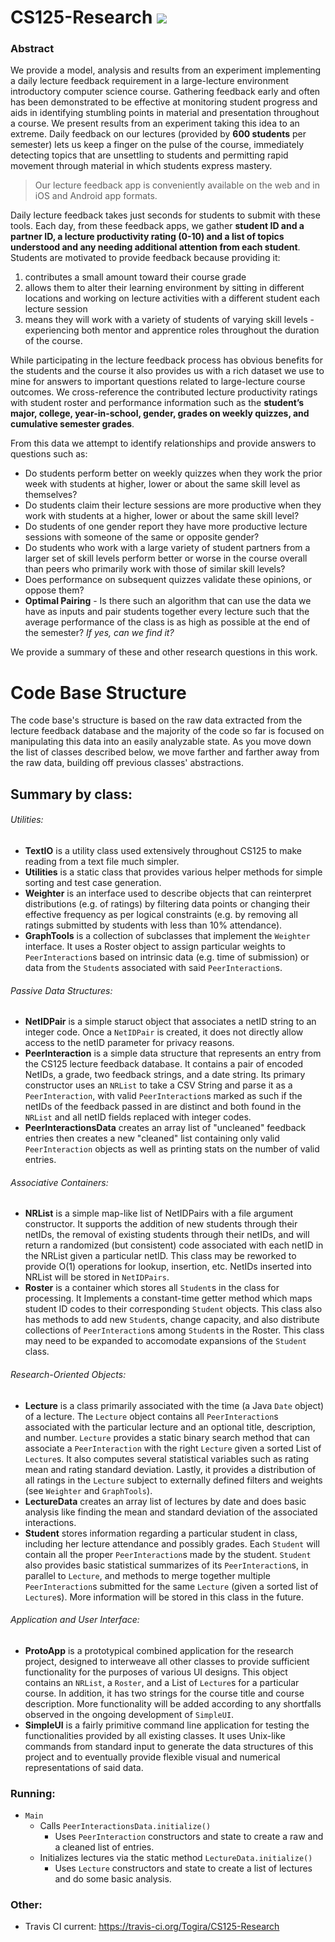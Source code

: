 # CS125-Research ![](https://travis-ci.org/Togira/CS125-Research.svg)
### Abstract
We provide a model, analysis and results from an experiment implementing a daily lecture feedback requirement in a large-lecture environment introductory computer science course. Gathering feedback early and often has been demonstrated to be effective at monitoring student progress and aids in identifying stumbling points in material and presentation throughout a course. We present results from an experiment taking this idea to an extreme. Daily feedback on our lectures (provided by **600 students** per semester) lets us keep a finger on the pulse of the course, immediately detecting topics that are unsettling to students and permitting rapid movement through material in which students express mastery.

> Our lecture feedback app is conveniently available on the web and in iOS and Android app formats.

Daily lecture feedback takes just seconds for students to submit with these tools. Each day, from these feedback apps, we gather **student ID and a partner ID, a lecture productivity rating (0-10) and a list of topics understood and any needing additional attention from each student**. Students are motivated to provide feedback because providing it: 

1. contributes a small amount toward their course grade
2. allows them to alter their learning environment by sitting in different locations and working on lecture activities with a different student each lecture session
3. means they will work with a variety of students of varying skill levels - experiencing both mentor and apprentice roles throughout the duration of the course.
	
While participating in the lecture feedback process has obvious benefits for the students and the course it also provides us with a rich dataset we use to mine for answers to important questions related to large-lecture course outcomes. We cross-reference the contributed lecture productivity ratings with student roster and performance information such as the **student’s major, college, year-in-school, gender, grades on weekly quizzes, and cumulative semester grades**.

From this data we attempt to identify relationships and provide answers to questions such as:

* Do students perform better on weekly quizzes when they work the prior week with students at higher, lower or about the same skill level as themselves?
* Do students claim their lecture sessions are more productive when they work with students at a higher, lower or about the same skill level?
* Do students of one gender report they have more productive lecture sessions with someone of the same or opposite gender?
* Do students who work with a large variety of student partners from a larger set of skill levels perform better or worse in the course overall than peers who primarily work with those of similar skill levels?
* Does performance on subsequent quizzes validate these opinions, or oppose them?
* **Optimal Pairing** - Is there such an algorithm that can use the data we have as inputs and pair students together every lecture such that the average performance of the class is as high as possible at the end of the semester? _If yes, can we find it?_

We provide a summary of these and other research questions in this work.


# Code Base Structure
The code base's structure is based on the raw data extracted from the lecture feedback database and the majority of the code so far is focused on manipulating this data into an easily analyzable state.  As you move down the list of classes described below, we move farther and farther away from the raw data, building off previous classes' abstractions.

## Summary by class:

###### Utilities:
* **TextIO** is a utility class used extensively throughout CS125 to make reading from a text file much simpler.
* **Utilities** is a static class that provides various helper methods for simple sorting and test case generation.
* **Weighter** is an interface used to describe objects that can reinterpret distributions (e.g. of ratings) by filtering
data points or changing their effective frequency as per logical constraints (e.g. by removing all ratings submitted by students with less than 10% attendance).
* **GraphTools** is a collection of subclasses that implement the `Weighter` interface. It uses a Roster object to assign particular weights to `PeerInteraction`s based on intrinsic data (e.g. time of submission) or data from the `Student`s associated with said `PeerInteraction`s.

###### Passive Data Structures:
* **NetIDPair** is a simple staruct object that associates a netID string to an integer code. Once a `NetIDPair` is created, it does not directly allow access to the netID parameter for privacy reasons.
* **PeerInteraction** is a simple data structure that represents an entry from the CS125 lecture feedback database. It contains a pair of encoded NetIDs, a grade, two feedback strings, and a date string. Its primary constructor uses an `NRList` to take a CSV String and parse it as a `PeerInteraction`, with valid `PeerInteraction`s marked as such if the netIDs of the feedback passed in are distinct and both found in the `NRList` and all netID fields replaced with integer codes.
* **PeerInteractionsData** creates an array list of "uncleaned" feedback entries then creates a new "cleaned" list containing only valid `PeerInteraction` objects as well as printing stats on the number of valid entries.

###### Associative Containers:
* **NRList** is a simple map-like list of NetIDPairs with a file argument constructor. It supports the addition of new students through their netIDs, the removal of existing students through their netIDs, and will return a randomized (but consistent) code associated with each netID in the NRList given a particular netID. This class may be reworked to provide O(1) operations for lookup, insertion, etc. NetIDs inserted into NRList will be stored in `NetIDPairs`.
* **Roster** is a container which stores all `Student`s in the class for processing. It Implements a constant-time getter method which maps student ID codes to their corresponding `Student` objects. This class also has methods to add new `Student`s, change capacity, and also distribute collections of `PeerInteraction`s among `Student`s in the Roster. This class may need to be expanded to accomodate expansions of the `Student` class.

###### Research-Oriented Objects:
* **Lecture** is a class primarily associated with the time (a Java `Date` object) of a lecture. The `Lecture` object contains all `PeerInteraction`s associated with the particular lecture and an optional title, description, and number. `Lecture` provides a static binary search method that can associate a `PeerInteraction` with the right `Lecture` given a sorted List of `Lecture`s. It also computes several statistical variables such as rating mean and rating standard deviation. Lastly, it provides a distribution of all ratings in the `Lecture` subject to externally defined filters and weights (see `Weighter` and `GraphTools`).
* **LectureData** creates an array list of lectures by date and does basic analysis like finding the mean and standard deviation of the associated interactions.
* **Student** stores information regarding a particular student in class, including her lecture attendance and possibly grades. Each `Student` will contain all the proper `PeerInteraction`s made by the student. `Student` also provides basic statistical summarizes of its `PeerInteraction`s, in parallel to `Lecture`, and methods to merge together multiple `PeerInteraction`s submitted for the same `Lecture` (given a sorted list of `Lecture`s). More information will be stored in this class in the future.

###### Application and User Interface:
* **ProtoApp** is a prototypical combined application for the research project, designed to interweave all other classes to provide sufficient functionality for the purposes of various UI designs. This object contains an `NRList`, a `Roster`, and a List of `Lecture`s for a particular course. In addition, it has two strings for the course title and course description. More functionality will be added according to any shortfalls observed in the ongoing development of `SimpleUI`.
* **SimpleUI** is a fairly primitive command line application for testing the functionalities provided by all existing classes. It uses Unix-like commands from standard input to generate the data structures of this project and to eventually provide flexible visual and numerical representations of said data.

### Running:
* `Main`
	* Calls `PeerInteractionsData.initialize()`
		* Uses `PeerInteraction` constructors and state to create a raw and a cleaned list of entries.
	* Initializes lectures via the static method `LectureData.initialize()`
	 	* Uses `Lecture` constructors and state to create a list of lectures and do some basic analysis.

	
### Other:
* Travis CI current: https://travis-ci.org/Togira/CS125-Research
